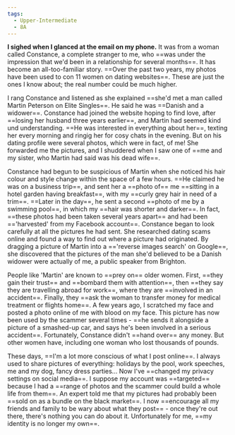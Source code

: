 ```yaml
---
tags:
  - Upper-Intermediate
  - 8A
---
```

**I sighed when I glanced at the email on my phone.** It was from a woman called Constance, a complete stranger to me, who ==was under the impression that we'd been in a relationship for several months==. It has become an all-too-familiar story. ==Over the past two years, my photos have been used to con 11 women on dating websites==. These are just the ones I know about; the real number could be much higher.

I rang Constance and listened as she explained ==she'd met a man called Martin Peterson on Elite Singles==. He said he was ==Danish and a widower==. Constance had joined the website hoping to find love, after ==losing her husband three years earlier==, and Martin had seemed kind und understanding. ==He was interested in everything about her==, texting her every morning and ringig her for cosy chats in the evening. But on his dating profile were several photos, which were in fact, of me! She forwarded me the pictures, and I shuddered when I saw one of ==me and my sister, who Martin had said was his dead wife==.

Constance had begun to be suspicious of Martin when she noticed his hair colour and style change within the space of a few hours. ==He claimed he was on a business trip==, and sent her a ==photo of== me ==sitting in a hotel garden having breakfast==, with my ==curly grey hair in need of a trim==. ==Later in the day==, he sent a second ==photo of me by a swimming pool==, in which my ==hair was shorter and darker==. In fact, ==these photos had been taken several years apart== and had been =='harvested' from my Facebook account==. Constance began to look carefully at all the pictures he had sent. She researched dating scams online and found a way to find out where a picture had originated. By dragging a picture of Martin into a =='reverse images search' on Google==, she discovered that the pictures of the man she'd believed to be a Danish widower were actually of me, a public speaker from Brighton.

People like 'Martin' are known to ==prey on== older women. First, ==they gain their trust== and ==bombard them with attention==, then ==they say they are travelling abroad for work==, where they are ==involved in an accident==. Finally, they ==ask the woman to transfer money for medical treatment or flights home==. A few years ago, I scratched my face and posted a photo online of me with blood on my face. This picture has now been used by the scammer several times - ==he sends it alongside a picture of a smashed-up car, and says he's been involved in a serious accident==. Fortunately, Constance didn't ==hand over== any money. But other women have, including one woman who lost thousands of pounds.

These days, ==I'm a lot more conscious of what I post online==. I always used to share pictures of everything: holidays by the pool, work speeches, me and my dog, fancy dress parties... Now I've ==changed my privacy settings on social media==. I suppose my account was ==targeted== because I had a ==range of photos and the scammer could build a whole life from them==. An expert told me that my pictures had probably been ==sold on as a bundle on the black market==. I now ==encourage all my friends and family to be wary about what they post== - once they're out there, there's nothing you can do about it. Unfortunately for me, ==my identity is no longer my own==.